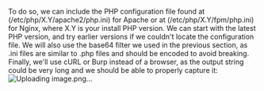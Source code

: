 To do so, we can include the PHP configuration file found at (/etc/php/X.Y/apache2/php.ini) for Apache or at (/etc/php/X.Y/fpm/php.ini) for Nginx, where X.Y is your install PHP version. We can start with the latest PHP version, and try earlier versions if we couldn't locate the configuration file. We will also use the base64 filter we used in the previous section, as .ini files are similar to .php files and should be encoded to avoid breaking. Finally, we'll use cURL or Burp instead of a browser, as the output string could be very long and we should be able to properly capture it:
![Uploading image.png…]()
